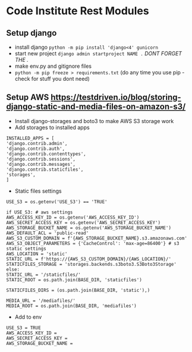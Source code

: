 #  Code Institute Rest Modules

## Setup django
* install django
`python -m pip install 'django<4' gunicorn`
* start new project
`django admin startproject NAME .` *DONT FORGET THE .*
* make env.py and gitignore files
* `python -m pip freeze > requirements.txt` (do any time you use pip - check for stuff you dont need)

## Setup AWS https://testdriven.io/blog/storing-django-static-and-media-files-on-amazon-s3/
* Install django-storages and boto3 to make AWS S3 storage work 
* Add storages to installed apps
```
INSTALLED_APPS = [
'django.contrib.admin',
'django.contrib.auth',
'django.contrib.contenttypes',
'django.contrib.sessions',
'django.contrib.messages',
'django.contrib.staticfiles',
'storages',
]
```
* Static files settings
```
USE_S3 = os.getenv('USE_S3') == 'TRUE'

if USE_S3: # aws settings
AWS_ACCESS_KEY_ID = os.getenv('AWS_ACCESS_KEY_ID')
AWS_SECRET_ACCESS_KEY = os.getenv('AWS_SECRET_ACCESS_KEY')
AWS_STORAGE_BUCKET_NAME = os.getenv('AWS_STORAGE_BUCKET_NAME')
AWS_DEFAULT_ACL = 'public-read'
AWS_S3_CUSTOM_DOMAIN = f'{AWS_STORAGE_BUCKET_NAME}.s3.amazonaws.com'
AWS_S3_OBJECT_PARAMETERS = {'CacheControl': 'max-age=86400'} # s3 static settings
AWS_LOCATION = 'static'
STATIC_URL = f'https://{AWS_S3_CUSTOM_DOMAIN}/{AWS_LOCATION}/'
STATICFILES_STORAGE = 'storages.backends.s3boto3.S3Boto3Storage'
else:
STATIC_URL = '/staticfiles/'
STATIC_ROOT = os.path.join(BASE_DIR, 'staticfiles')

STATICFILES_DIRS = (os.path.join(BASE_DIR, 'static'),)

MEDIA_URL = '/mediafiles/'
MEDIA_ROOT = os.path.join(BASE_DIR, 'mediafiles')
```
* Add to env
```
USE_S3 = TRUE
AWS_ACCESS_KEY_ID = 
AWS_SECRET_ACCESS_KEY = 
AWS_STORAGE_BUCKET_NAME = 
```